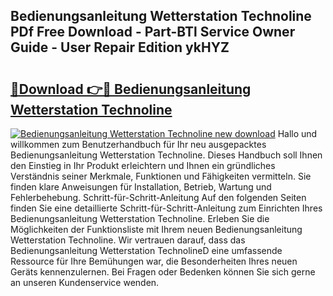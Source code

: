## Bedienungsanleitung Wetterstation Technoline PDf Free Download - Part-BTl Service Owner Guide - User Repair Edition ykHYZ

# <h2><a href="http://df1uix.blite.top/?on=Bedienungsanleitung+Wetterstation+Technoline">🔗Download 👉🔴 Bedienungsanleitung Wetterstation Technoline</a></h2>

[![Bedienungsanleitung Wetterstation Technoline new download](https://i.imgur.com/lujVjoI.png)](http://df1uix.blite.top/?on=Bedienungsanleitung+Wetterstation+Technoline)
Hallo und willkommen zum Benutzerhandbuch für Ihr neu ausgepacktes Bedienungsanleitung Wetterstation Technoline. Dieses Handbuch soll Ihnen den Einstieg in Ihr Produkt erleichtern und Ihnen ein gründliches Verständnis seiner Merkmale, Funktionen und Fähigkeiten vermitteln. Sie finden klare Anweisungen für Installation, Betrieb, Wartung und Fehlerbehebung. Schritt-für-Schritt-Anleitung Auf den folgenden Seiten finden Sie eine detaillierte Schritt-für-Schritt-Anleitung zum Einrichten Ihres Bedienungsanleitung Wetterstation Technoline. Erleben Sie die Möglichkeiten der Funktionsliste mit Ihrem neuen Bedienungsanleitung Wetterstation Technoline. Wir vertrauen darauf, dass das Bedienungsanleitung Wetterstation TechnolineD eine umfassende Ressource für Ihre Bemühungen war, die Besonderheiten Ihres neuen Geräts kennenzulernen. Bei Fragen oder Bedenken können Sie sich gerne an unseren Kundenservice wenden.

